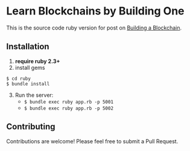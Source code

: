 # Learn Blockchains by Building One

This is the source code ruby version for post on [Building a Blockchain](https://medium.com/p/117428612f46). 

## Installation

1. **require ruby 2.3+**
2. install gems

```
$ cd ruby
$ bundle install
```

3. Run the server:
    * `$ bundle exec ruby app.rb -p 5001` 
    * `$ bundle exec ruby app.rb -p 5002` 
    
## Contributing

Contributions are welcome! Please feel free to submit a Pull Request.

